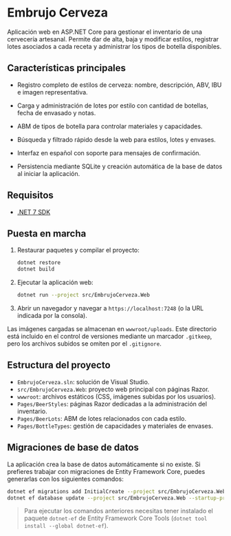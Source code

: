 # Embrujo Cerveza

Aplicación web en ASP.NET Core para gestionar el inventario de una cervecería artesanal. Permite dar de alta, baja y modificar estilos, registrar lotes asociados a cada receta y administrar los tipos de botella disponibles.

## Características principales

- Registro completo de estilos de cerveza: nombre, descripción, ABV, IBU e imagen representativa.
- Carga y administración de lotes por estilo con cantidad de botellas, fecha de envasado y notas.
- ABM de tipos de botella para controlar materiales y capacidades.
- Búsqueda y filtrado rápido desde la web para estilos, lotes y envases.

- Interfaz en español con soporte para mensajes de confirmación.
- Persistencia mediante SQLite y creación automática de la base de datos al iniciar la aplicación.

## Requisitos

- [.NET 7 SDK](https://dotnet.microsoft.com/en-us/download/dotnet/7.0)

## Puesta en marcha

1. Restaurar paquetes y compilar el proyecto:
   ```bash
   dotnet restore
   dotnet build
   ```
2. Ejecutar la aplicación web:
   ```bash
   dotnet run --project src/EmbrujoCerveza.Web
   ```
3. Abrir un navegador y navegar a `https://localhost:7248` (o la URL indicada por la consola).

Las imágenes cargadas se almacenan en `wwwroot/uploads`. Este directorio está incluido en el control de versiones mediante un marcador `.gitkeep`, pero los archivos subidos se omiten por el `.gitignore`.

## Estructura del proyecto

- `EmbrujoCerveza.sln`: solución de Visual Studio.
- `src/EmbrujoCerveza.Web`: proyecto web principal con páginas Razor.
- `wwwroot`: archivos estáticos (CSS, imágenes subidas por los usuarios).
- `Pages/BeerStyles`: páginas Razor dedicadas a la administración del inventario.
- `Pages/BeerLots`: ABM de lotes relacionados con cada estilo.
- `Pages/BottleTypes`: gestión de capacidades y materiales de envases.

## Migraciones de base de datos

La aplicación crea la base de datos automáticamente si no existe. Si prefieres trabajar con migraciones de Entity Framework Core, puedes generarlas con los siguientes comandos:

```bash
dotnet ef migrations add InitialCreate --project src/EmbrujoCerveza.Web --startup-project src/EmbrujoCerveza.Web
dotnet ef database update --project src/EmbrujoCerveza.Web --startup-project src/EmbrujoCerveza.Web
```

> Para ejecutar los comandos anteriores necesitas tener instalado el paquete `dotnet-ef` de Entity Framework Core Tools (`dotnet tool install --global dotnet-ef`).
